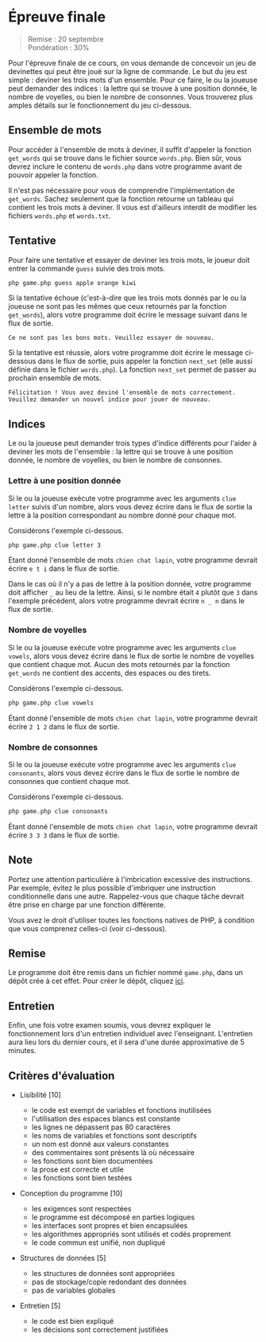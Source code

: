# Épreuve finale

> Remise : 20 septembre \
> Pondération : 30%

Pour l'épreuve finale de ce cours, on vous demande de concevoir un jeu
de devinettes qui peut être joué sur la ligne de commande. Le but du jeu
est simple : deviner les trois mots d'un ensemble. Pour ce faire, le ou
la joueuse peut demander des indices : la lettre qui se trouve à une
position donnée, le nombre de voyelles, ou bien le nombre de consonnes.
Vous trouverez plus amples détails sur le fonctionnement du jeu
ci-dessous.

## Ensemble de mots

Pour accéder à l'ensemble de mots à deviner, il suffit d'appeler la
fonction `get_words` qui se trouve dans le fichier source `words.php`.
Bien sûr, vous devrez inclure le contenu de `words.php` dans votre
programme avant de pouvoir appeler la fonction.

Il n'est pas nécessaire pour vous de comprendre l'implémentation de
`get_words`. Sachez seulement que la fonction retourne un tableau qui
contient les trois mots à deviner. Il vous est d'ailleurs interdit de
modifier les fichiers `words.php` et `words.txt`.

## Tentative

Pour faire une tentative et essayer de deviner les trois mots, le joueur
doit entrer la commande `guess` suivie des trois mots.

```sh
php game.php guess apple orange kiwi
```

Si la tentative échoue (c'est-à-dire que les trois mots donnés par le
ou la joueuse ne sont pas les mêmes que ceux retournés par la fonction
`get_words`), alors votre programme doit écrire le message suivant dans
le flux de sortie.

```
Ce ne sont pas les bons mots. Veuillez essayer de nouveau.
```

Si la tentative est réussie, alors votre programme doit écrire le
message ci-dessous dans le flux de sortie, puis appeler la fonction
`next_set` (elle aussi définie dans le fichier `words.php`). La fonction
`next_set` permet de passer au prochain ensemble de mots.

```
Félicitation ! Vous avez deviné l'ensemble de mots correctement.
Veuillez demander un nouvel indice pour jouer de nouveau.
```

## Indices

Le ou la joueuse peut demander trois types d'indice différents pour
l'aider à deviner les mots de l'ensemble : la lettre qui se trouve à une
position donnée, le nombre de voyelles, ou bien le nombre de consonnes.

### Lettre à une position donnée

Si le ou la joueuse exécute votre programme avec les arguments `clue
letter` suivis d'un nombre, alors vous devez écrire dans le flux de
sortie la lettre à la position correspondant au nombre donné pour chaque
mot.

Considérons l'exemple ci-dessous.

```sh
php game.php clue letter 3
```

Étant donné l'ensemble de mots `chien chat lapin`, votre programme
devrait écrire `e t i` dans le flux de sortie.

Dans le cas où il n'y a pas de lettre à la position donnée, votre
programme doit afficher `_` au lieu de la lettre. Ainsi, si le nombre
était `4` plutôt que `3` dans l'exemple précédent, alors votre programme
devrait écrire `n _ n` dans le flux de sortie.

### Nombre de voyelles

Si le ou la joueuse exécute votre programme avec les arguments `clue
vowels`, alors vous devez écrire dans le flux de sortie le nombre de
voyelles que contient chaque mot. Aucun des mots retournés par la
fonction `get_words` ne contient des accents, des espaces ou des tirets.

Considérons l'exemple ci-dessous.

```sh
php game.php clue vowels
```

Étant donné l'ensemble de mots `chien chat lapin`, votre programme
devrait écrire `2 1 2` dans le flux de sortie.

### Nombre de consonnes

Si le ou la joueuse exécute votre programme avec les arguments `clue
consonants`, alors vous devez écrire dans le flux de sortie le nombre de
consonnes que contient chaque mot.

Considérons l'exemple ci-dessous.

```sh
php game.php clue consonants
```

Étant donné l'ensemble de mots `chien chat lapin`, votre programme
devrait écrire `3 3 3` dans le flux de sortie.

## Note

Portez une attention particulière à l'imbrication excessive des
instructions. Par exemple, évitez le plus possible d'imbriquer une
instruction conditionnelle dans une autre. Rappelez-vous que chaque
tâche devrait être prise en charge par une fonction différente.

Vous avez le droit d'utiliser toutes les fonctions natives de PHP, à
condition que vous comprenez celles-ci (voir ci-dessous).

## Remise

Le programme doit être remis dans un fichier nommé `game.php`, dans un
dépôt crée à cet effet. Pour créer le dépôt, cliquez [ici][].

[ici]: https://classroom.github.com/a/UlymPcW7

## Entretien

Enfin, une fois votre examen soumis, vous devrez expliquer le
fonctionnement lors d'un entretien individuel avec l'enseignant.
L'entretien aura lieu lors du dernier cours, et il sera d'une durée
approximative de 5 minutes.

## Critères d'évaluation

-   Lisibilité [10]

    -   le code est exempt de variables et fonctions inutilisées
    -   l'utilisation des espaces blancs est constante
    -   les lignes ne dépassent pas 80 caractères
    -   les noms de variables et fonctions sont descriptifs
    -   un nom est donné aux valeurs constantes
    -   des commentaires sont présents là où nécessaire
    -   les fonctions sont bien documentées
    -   la prose est correcte et utile
    -   les fonctions sont bien testées

-   Conception du programme [10]

    -   les exigences sont respectées
    -   le programme est décomposé en parties logiques
    -   les interfaces sont propres et bien encapsulées
    -   les algorithmes appropriés sont utilisés et codés proprement
    -   le code commun est unifié, non dupliqué

-   Structures de données [5]

    -   les structures de données sont appropriées
    -   pas de stockage/copie redondant des données
    -   pas de variables globales

-   Entretien [5]

    -   le code est bien expliqué
    -   les décisions sont correctement justifiées
